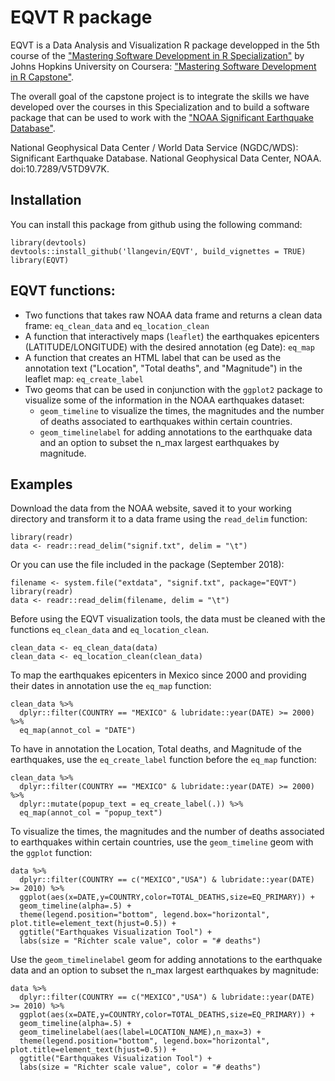 # EQVT R package

EQVT is a Data Analysis and Visualization R package developped in the 5th course of the
["Mastering Software Development in R Specialization"](https://www.coursera.org/specializations/r) by Johns Hopkins University on Coursera: ["Mastering Software Development in R Capstone"](https://www.coursera.org/learn/r-capstone).

The overall goal of the capstone project is to integrate the skills we have developed over the courses in this Specialization and to build a software package that can be used to work with the ["NOAA Significant Earthquake Database"](https://www.ngdc.noaa.gov/nndc/struts/form?t=101650&s=1&d=1).

National Geophysical Data Center / World Data Service (NGDC/WDS): Significant Earthquake Database. National Geophysical Data Center, NOAA. doi:10.7289/V5TD9V7K.

## Installation

You can install this package from github using the following command:

```{r, eval=FALSE}
library(devtools)
devtools::install_github('llangevin/EQVT', build_vignettes = TRUE)
library(EQVT)
```

## EQVT functions:
  
* Two functions that takes raw NOAA data frame and returns a clean data frame: `eq_clean_data` and `eq_location_clean`
* A function that interactively maps (`leaflet`) the earthquakes epicenters (LATITUDE/LONGITUDE) with the desired annotation (eg Date): `eq_map`
* A function that creates an HTML label that can be used as the annotation text ("Location", "Total deaths", and "Magnitude") in the leaflet map: `eq_create_label`
* Two geoms that can be used in conjunction with the `ggplot2` package to visualize some of the information in the NOAA earthquakes dataset: 
     + `geom_timeline` to visualize the times, the magnitudes and the number of deaths associated to earthquakes within certain countries.
     + `geom_timelinelabel` for adding annotations to the earthquake data and an option to subset the n_max largest earthquakes by magnitude.

## Examples

Download the data from the NOAA website, saved it to your working directory and transform it to a data frame using the `read_delim` function:
  
```{r eval = FALSE}
library(readr)
data <- readr::read_delim("signif.txt", delim = "\t")
```
Or you can use the file included in the package (September 2018):

```{r eval = FALSE}
filename <- system.file("extdata", "signif.txt", package="EQVT")
library(readr)
data <- readr::read_delim(filename, delim = "\t")
```

Before using the EQVT visualization tools, the data must be cleaned with the functions `eq_clean_data` and `eq_location_clean`.

```{r eval = FALSE}
clean_data <- eq_clean_data(data)
clean_data <- eq_location_clean(clean_data)
```

To map the earthquakes epicenters in Mexico since 2000 and providing their dates in annotation use the `eq_map` function:

```{r eval = FALSE}
clean_data %>%
  dplyr::filter(COUNTRY == "MEXICO" & lubridate::year(DATE) >= 2000) %>%
  eq_map(annot_col = "DATE")
```

To have in annotation the Location, Total deaths, and Magnitude of the earthquakes, use the `eq_create_label` function before the `eq_map` function:

```{r eval = FALSE}
clean_data %>%
  dplyr::filter(COUNTRY == "MEXICO" & lubridate::year(DATE) >= 2000) %>%
  dplyr::mutate(popup_text = eq_create_label(.)) %>%
  eq_map(annot_col = "popup_text")
```

To visualize the times, the magnitudes and the number of deaths associated to earthquakes within certain countries, use the `geom_timeline` geom with the `ggplot` function:

```{r eval = FALSE}
data %>%
  dplyr::filter(COUNTRY == c("MEXICO","USA") & lubridate::year(DATE) >= 2010) %>%
  ggplot(aes(x=DATE,y=COUNTRY,color=TOTAL_DEATHS,size=EQ_PRIMARY)) +
  geom_timeline(alpha=.5) +
  theme(legend.position="bottom", legend.box="horizontal", plot.title=element_text(hjust=0.5)) +
  ggtitle("Earthquakes Visualization Tool") +
  labs(size = "Richter scale value", color = "# deaths")
```

Use the `geom_timelinelabel` geom for adding annotations to the earthquake data and an option to subset the n_max largest earthquakes by magnitude:

```{r eval = FALSE}
data %>%
  dplyr::filter(COUNTRY == c("MEXICO","USA") & lubridate::year(DATE) >= 2010) %>%
  ggplot(aes(x=DATE,y=COUNTRY,color=TOTAL_DEATHS,size=EQ_PRIMARY)) +
  geom_timeline(alpha=.5) +
  geom_timelinelabel(aes(label=LOCATION_NAME),n_max=3) +
  theme(legend.position="bottom", legend.box="horizontal", plot.title=element_text(hjust=0.5)) +
  ggtitle("Earthquakes Visualization Tool") +
  labs(size = "Richter scale value", color = "# deaths")
```

